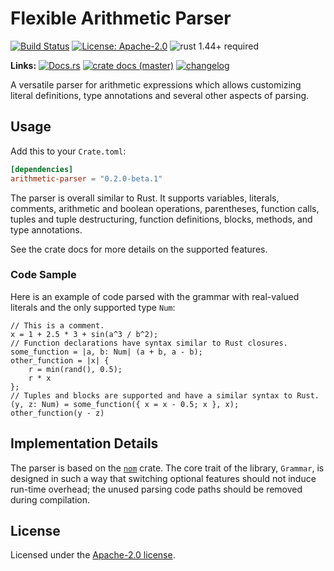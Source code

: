 # Flexible Arithmetic Parser

[![Build Status](https://github.com/slowli/arithmetic-parser/workflows/Rust/badge.svg?branch=master)](https://github.com/slowli/arithmetic-parser/actions)
[![License: Apache-2.0](https://img.shields.io/crates/l/arithmetic-parser)](https://github.com/slowli/arithmetic-parser/blob/master/LICENSE)
![rust 1.44+ required](https://img.shields.io/badge/rust-1.44+-blue.svg) 

**Links:** [![Docs.rs](https://docs.rs/arithmetic-parser/badge.svg)](https://docs.rs/arithmetic-parser/)
[![crate docs (master)](https://img.shields.io/badge/master-yellow.svg?label=docs)](https://slowli.github.io/arithmetic-parser/arithmetic_parser/) 
[![changelog](https://img.shields.io/badge/-changelog-orange)](CHANGELOG.md)

A versatile parser for arithmetic expressions which allows customizing literal definitions,
type annotations and several other aspects of parsing.

## Usage

Add this to your `Crate.toml`:

```toml
[dependencies]
arithmetic-parser = "0.2.0-beta.1"
```

The parser is overall similar to Rust. It supports variables, literals, comments,
arithmetic and boolean operations, parentheses, function calls, tuples and tuple destructuring,
function definitions, blocks, methods, and type annotations.

See the crate docs for more details on the supported features.

### Code Sample

Here is an example of code parsed with the grammar with real-valued literals
and the only supported type `Num`:

```text
// This is a comment.
x = 1 + 2.5 * 3 + sin(a^3 / b^2);
// Function declarations have syntax similar to Rust closures.
some_function = |a, b: Num| (a + b, a - b);
other_function = |x| {
    r = min(rand(), 0.5);
    r * x
};
// Tuples and blocks are supported and have a similar syntax to Rust.
(y, z: Num) = some_function({ x = x - 0.5; x }, x);
other_function(y - z)
```

## Implementation Details 

The parser is based on the [`nom`](https://docs.rs/nom/) crate. The core trait of the library,
`Grammar`, is designed in such a way that switching optional features
should not induce run-time overhead; the unused parsing code paths should be removed during
compilation.

## License

Licensed under the [Apache-2.0 license](LICENSE).
